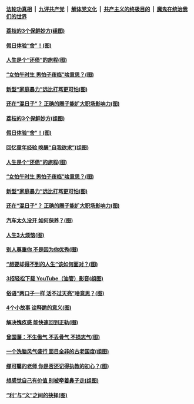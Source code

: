 ####  [法轮功真相](../../../../basic/blob/master/README.md?t=06211231) &nbsp;|&nbsp; [九评共产党](../../../../9ping.md/blob/master/README.md?t=06211231) &nbsp;|&nbsp; [解体党文化](../../../../jtdwh.md/blob/master/README.md?t=06211231)  &nbsp;|&nbsp; [共产主义的终极目的](../../../../gczydzjmd.md/blob/master/README.md?t=06211231) &nbsp;|&nbsp; [魔鬼在统治我们的世界](../../../../mgztzwmdsj.md/blob/master/README.md?t=06211231) 

#### [荔枝的3个保鲜妙方(组图)](../pages/p8/936950.md?t=06211231) 

#### [假日体验“舍”！(图)](../pages/p8/937183.md?t=06211231) 

#### [人生是个“还债”的旅程(图)](../pages/p8/936768.md?t=06211231) 

#### [“女怕午时生 男怕子夜临”啥意思？(图)](../pages/p8/937081.md?t=06211231) 

#### [新型“家庭暴力”远比打骂更可怕(图)](../pages/p8/936230.md?t=06211231) 

#### [还在“混日子”？ 正确的圈子能扩大职场影响力(图)](../pages/p8/937049.md?t=06211231) 

#### [荔枝的3个保鲜妙方(组图)](../pages/p8/936950.md?t=06211231) 

#### [假日体验“舍”！(图)](../pages/p8/937183.md?t=06211231) 

#### [回忆童年经验 唤醒“自我欲求”(组图)](../pages/p8/937082.md?t=06211231) 

#### [人生是个“还债”的旅程(图)](../pages/p8/936768.md?t=06211231) 

#### [“女怕午时生 男怕子夜临”啥意思？(图)](../pages/p8/937081.md?t=06211231) 

#### [新型“家庭暴力”远比打骂更可怕(图)](../pages/p8/936230.md?t=06211231) 

#### [还在“混日子”？ 正确的圈子能扩大职场影响力(图)](../pages/p8/937049.md?t=06211231) 

#### [汽车太久没开 如何保养？(图)](../pages/p8/937035.md?t=06211231) 

#### [人生3大烦恼(图)](../pages/p8/936959.md?t=06211231) 

#### [别人尊重你 不是因为你优秀(图)](../pages/p8/936253.md?t=06211231) 

#### [“想要却得不到的人生”该如何面对？(图)](../pages/p8/936933.md?t=06211231) 

#### [3招轻松下载 YouTube（油管）影音(组图)](../pages/p8/936922.md?t=06211231) 

#### [俗语“两口子一样 活不过天亮”啥意思？(图)](../pages/p8/936917.md?t=06211231) 

#### [4个小故事 诠释跪的意义(图)](../pages/p8/936353.md?t=06211231) 

#### [解决愧疚感 能快速回到正轨(图)](../pages/p8/936834.md?t=06211231) 

#### [曾国藩：不生傲气 不丢骨气 不损志气(图)](../pages/p8/936248.md?t=06211231) 

#### [一个洗脑风气盛行 面目全非的古老国度(组图)](../pages/p8/936759.md?t=06211231) 

#### [缪可馨的老师 你是否还记得执教的初心？(图)](../pages/p8/936737.md?t=06211231) 

#### [想感觉自己有价值 别被牵着鼻子走(组图)](../pages/p8/936721.md?t=06211231) 

#### [“利”与“义”之间的抉择(图)](../pages/p8/936246.md?t=06211231) 

